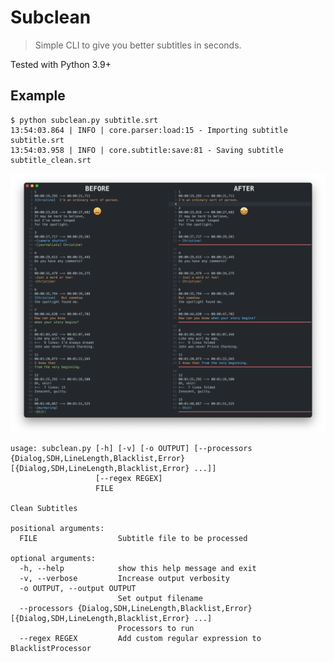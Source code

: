 # Subclean

> Simple CLI to give you better subtitles in seconds.

Tested with Python 3.9+

## Example

```
$ python subclean.py subtitle.srt
13:54:03.864 | INFO | core.parser:load:15 - Importing subtitle subtitle.srt
13:54:03.958 | INFO | core.subtitle:save:81 - Saving subtitle subtitle_clean.srt
```

![before-after](https://github.com/disrupted/subclean/blob/main/docs/img/subclean-diff.png?raw=true)

```
usage: subclean.py [-h] [-v] [-o OUTPUT] [--processors {Dialog,SDH,LineLength,Blacklist,Error} [{Dialog,SDH,LineLength,Blacklist,Error} ...]]
                   [--regex REGEX]
                   FILE

Clean Subtitles

positional arguments:
  FILE                  Subtitle file to be processed

optional arguments:
  -h, --help            show this help message and exit
  -v, --verbose         Increase output verbosity
  -o OUTPUT, --output OUTPUT
                        Set output filename
  --processors {Dialog,SDH,LineLength,Blacklist,Error} [{Dialog,SDH,LineLength,Blacklist,Error} ...]
                        Processors to run
  --regex REGEX         Add custom regular expression to BlacklistProcessor
```
